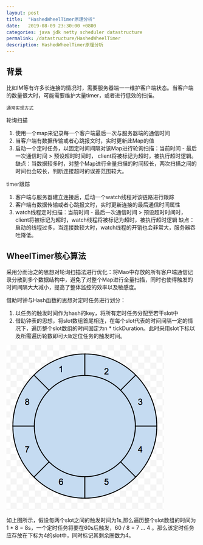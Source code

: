 ```yaml
---
layout: post
title:  "HashedWheelTimer原理分析"
date:   2019-08-09 23:30:00 +0800
categories: java jdk netty scheduler datastructure
permalink: /datastructure/HashedWheelTimer
description: HashedWheelTimer原理分析
---
```


## 背景

比如IM等有许多长连接的情况时，需要服务器端一一维护客户端状态。当客户端的数量很大时，可能需要维护大量timer，或者进行低效的扫描。

`通常实现方式`

轮询扫描
1. 使用一个map来记录每一个客户端最后一次与服务器端的通信时间
2. 当客户端有数据传输或者心跳报文时，实时更新此Map的值
3. 启动一个定时任务，以固定时间间隔对该Map进行轮询扫描：当前时间 - 最后一次通信时间 > 预设超时时间时， client将被标记为超时，被执行超时逻辑。
缺点：当数据较多时，对整个Map进行全量扫描的时间较长，两次扫描之间的时间也会较长，判断连接超时的误差范围较大。

timer跟踪
1. 客户端与服务器建立连接后，启动一个watch线程对该链路进行跟踪
2. 客户端有数据传输或者心跳报文时，实时更新连接的最后通信时间属性
3. watch线程定时扫描：当前时间 - 最后一次通信时间 > 预设超时时间时，client将被标记为超时，watch线程将被标记为超时，被执行超时逻辑
缺点：启动的线程过多，当连接数较大时，watch线程的开销也会非常大，服务器吞吐降低。

## WheelTimer核心算法
采用分而治之的思想对轮询扫描法进行优化：将Mao中存放的所有客户端通信记录分散到多个数据结构中，避免了对整个Map进行全量扫描，同时也使得触发的时间间隔大大减小，提高了整体监控的效率以及敏感度。

借助时钟与Hash函数的思想对定时任务进行划分：

1. 以任务的触发时间作为hash的key，将所有定时任务分配至若干slot中
2. 借助钟表的思想，将slot数组首尾相连，在每个slot代表的时间间隔一定的情况下，遍历整个slot数组的时间固定为n * tickDuration。此时采用slot下标以及所需遍历轮数即可`大致`定位任务的触发时间。

![wheelTimer](../resources/img/wheelTimer.png)

如上图所示，假设每两个slot之间的触发时间为1s,那么遍历整个slot数组的时间为1 * 8 = 8s，一个定时任务将要在60s后触发，60 / 8 = 7 ... 4 。那么该定时任务应存放在下标为4的slot中，同时标记其剩余圈数为4。


